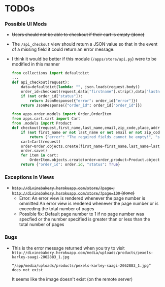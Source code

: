 # TODOs #

### Possible UI Mods ###
- ~~Users should not be able to checkout if their cart is empty (done)~~

- The `/api_checkout` view should return a JSON value so that in the event of a missing field it could return an error message.

- I think it would be better if this module (`/apps/store/api.py`) were to be modified in this manner
	```python
	from collections import defaultdict
	...
	def api_checkout(request):
		data=defaultdict(lambda: "", json.loads(request.body))
		order_id=checkout(request,data["firstname"].strip(),data["lastname"].strip(),data["email"].strip(),data["zipcode"].strip(),data["place"].strip(),data["address"].strip())
		if (not order_id["status"]):
			return JsonResponse({"error": order_id["error"]})
		return JsonResponse({"order_id": order_id["order_id"]})
	```
	```python
	from apps.order.models import Order,OrderItem
	from apps.cart.cart import Cart
	from .models import Product
	def checkout(request,first_name,last_name,email,zip_code,place,address):
		if (not first_name or not last_name or not email or not zip_code or not place or not address):
			return {"error": "The required fields cannot be empty!", "status": False}
		cart=Cart(request)
		order=Order.objects.create(first_name=first_name,last_name=last_name,email=email,zip_code=zip_code,place=place,address=address)
		order.save()
		for item in cart:
			OrderItem.objects.create(order=order,product=Product.objects.get(id=item["product_id"]),quantity=item["quantity"],price=item["price"])
		return {"order_id": order.id, "status": True}
	```

### Exceptions in Views ###
- ~~`http://divinebakery.herokuapp.com/store/?page=`, `http://divinebakery.herokuapp.com/store/?page=100` (done)~~
	- Error:
		An error view is rendered whenever the page number is ommitted
		An error view is rendered whenever the page number or is exceeding the total number of pages
	- Possible fix:
		Default page number to 1 if no page number was specfied or the number specified is greater than or less than the total number of pages

### Bugs ###
- This is the error message returned when you try to visit `http://divinebakery.herokuapp.com/media/uploads/products/pexels-karley-saagi-2062883_1.jpg`
	```
	“/app/media/uploads/products/pexels-karley-saagi-2062883_1.jpg” does not exist
	```

	It seems like the image doesn't exist (on the remote server)